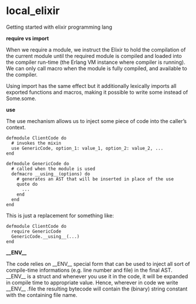# local_elixir
Getting started with elixir programming lang

__require vs import__

When we require a module, we instruct the Elixir to hold the compilation of the current module until the required module is compiled and loaded into the compiler run-time (the Erlang VM instance where compiler is running). We can only call <some> macro when the <Some> module is fully compiled, and available to the compiler.

Using import has the same effect but it additionally lexically imports all exported functions and macros, making it possible to write some instead of Some.some.

__use__

The use mechanism allows us to inject some piece of code into the caller’s context. 

```
defmodule ClientCode do
  # invokes the mixin
  use GenericCode, option_1: value_1, option_2: value_2, ...
end

defmodule GenericCode do
  # called when the module is used
  defmacro __using__(options) do
    # generates an AST that will be inserted in place of the use
    quote do
      ...
    end
  end
end
```

This is just a replacement for something like:

```
defmodule ClientCode do
  require GenericCode
  GenericCode.__using__(...)
end
```

__\_\_ENV\_\___

The code relies on \_\_ENV__ special form that can be used to inject all sort of compile-time informations (e.g. line number and file) in the final AST. \_\_ENV__ is a struct and whenever you use it in the code, it will be expanded in compile time to appropriate value. Hence, wherever in code we write \_\_ENV__ .file the resulting bytecode will contain the (binary) string constant with the containing file name.
